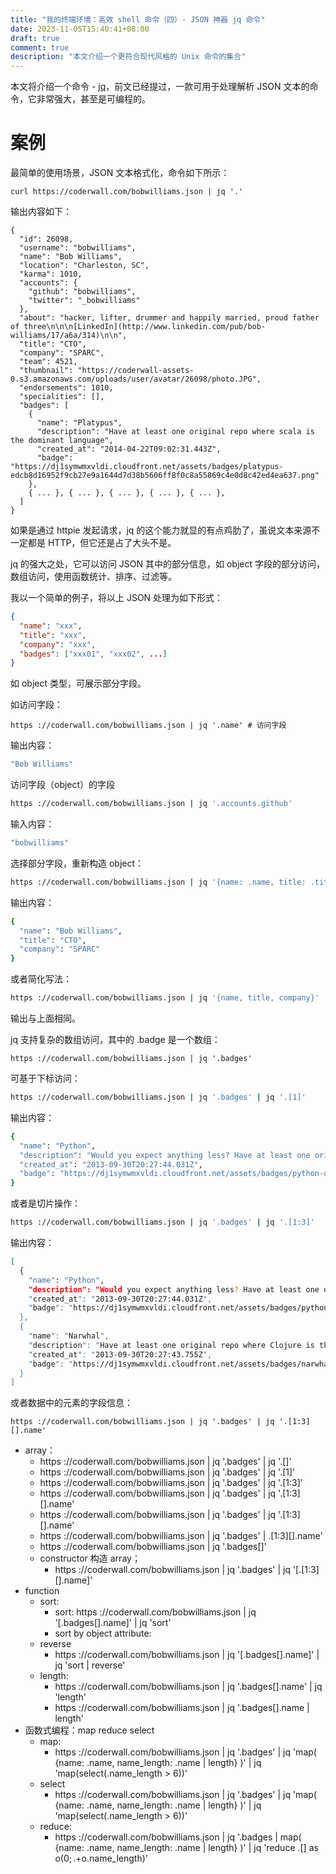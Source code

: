 ```yaml
---
title: "我的终端环境：高效 shell 命令（四）- JSON 神器 jq 命令"
date: 2023-11-05T15:40:41+08:00
draft: true
comment: true
description: "本文介绍一个更符合现代风格的 Unix 命令的集合"
---
```


本文将介绍一个命令 - [jq](https://github.com/jqlang/jq)，前文已经提过，一款可用于处理解析 JSON 文本的命令，它非常强大，甚至是可编程的。

# 案例

最简单的使用场景，JSON 文本格式化，命令如下所示：

```
curl https://coderwall.com/bobwilliams.json | jq '.'
```

输出内容如下：

```
{
  "id": 26098,
  "username": "bobwilliams",
  "name": "Bob Williams",
  "location": "Charleston, SC",
  "karma": 1010,
  "accounts": {
    "github": "bobwilliams",
    "twitter": "_bobwilliams"
  },
  "about": "hacker, lifter, drummer and happily married, proud father of three\n\n\n[LinkedIn](http://www.linkedin.com/pub/bob-williams/17/a6a/314)\n\n",
  "title": "CTO",
  "company": "SPARC",
  "team": 4521,
  "thumbnail": "https://coderwall-assets-0.s3.amazonaws.com/uploads/user/avatar/26098/photo.JPG",
  "endorsements": 1010,
  "specialities": [],
  "badges": [
    {
      "name": "Platypus",
      "description": "Have at least one original repo where scala is the dominant language",
      "created_at": "2014-04-22T09:02:31.443Z",
      "badge": "https://dj1symwmxvldi.cloudfront.net/assets/badges/platypus-edcb8d16952f9cb27e9a1644d7d38b5606ff8f0c8a55869c4e0d8c42ed4ea637.png"
    },
    { ... }, { ... }, { ... }, { ... }, { ... },
  ]
}
```

如果是通过 httpie 发起请求，jq 的这个能力就显的有点鸡肋了，虽说文本来源不一定都是 HTTP，但它还是占了大头不是。

jq 的强大之处，它可以访问 JSON 其中的部分信息，如 object 字段的部分访问，数组访问，使用函数统计、排序、过滤等。

我以一个简单的例子，将以上 JSON 处理为如下形式：

```json
{
  "name": "xxx",
  "title": "xxx",
  "company": "xxx",
  "badges": ["xxx01", "xxx02", ...]
}
```

如 object 类型，可展示部分字段。

如访问字段：

```
https ://coderwall.com/bobwilliams.json | jq '.name' # 访问字段
```

输出内容：

```bash
"Bob Williams"
```

访问字段（object）的字段

```bash
https ://coderwall.com/bobwilliams.json | jq '.accounts.github'
```

输入内容：

```bash
"bobwilliams"
```

选择部分字段，重新构造 object：

```bash
https ://coderwall.com/bobwilliams.json | jq '{name: .name, title: .title, company: .company}'
```

输出内容：

```bash
{
  "name": "Bob Williams",
  "title": "CTO",
  "company": "SPARC"
}
```

或者简化写法：

```bash
https ://coderwall.com/bobwilliams.json | jq '{name, title, company}'
```

输出与上面相同。

jq 支持复杂的数组访问，其中的 .badge 是一个数组：

```
https ://coderwall.com/bobwilliams.json | jq '.badges'
```

可基于下标访问：

```bash
https ://coderwall.com/bobwilliams.json | jq '.badges' | jq '.[1]'
```

输出内容：

```bash
{
  "name": "Python",
  "description": "Would you expect anything less? Have at least one original repo where Python is the dominant language",
  "created_at": "2013-09-30T20:27:44.031Z",
  "badge": "https://dj1symwmxvldi.cloudfront.net/assets/badges/python-df746136c133c10a796100239e3563e3419fb4d5a7b8cc9bed181c941f6dbf55.png"
}
```

或者是切片操作：

```bash
https ://coderwall.com/bobwilliams.json | jq '.badges' | jq '.[1:3]'
```

输出内容：

```bash
[
  {
    "name": "Python",
    "description": "Would you expect anything less? Have at least one original repo where Python is the dominant language",
    "created_at": "2013-09-30T20:27:44.031Z",
    "badge": "https://dj1symwmxvldi.cloudfront.net/assets/badges/python-df746136c133c10a796100239e3563e3419fb4d5a7b8cc9bed181c941f6dbf55.png"
  },
  {
    "name": "Narwhal",
    "description": "Have at least one original repo where Clojure is the dominant language",
    "created_at": "2013-09-30T20:27:43.755Z",
    "badge": "https://dj1symwmxvldi.cloudfront.net/assets/badges/narwhal-35d1b215da3a866b69fa1a7ffdd6d495c2b1f982fa65c7bba167f4fd4289fae7.png"
  }
]
```

或者数据中的元素的字段信息：

```
https ://coderwall.com/bobwilliams.json | jq '.badges' | jq '.[1:3][].name'
```


  - array： 
    - https ://coderwall.com/bobwilliams.json | jq '.badges' | jq '.[]'
    - https ://coderwall.com/bobwilliams.json | jq '.badges' | jq '.[1]'
    - https ://coderwall.com/bobwilliams.json | jq '.badges' | jq '.[1:3]'
    - https ://coderwall.com/bobwilliams.json | jq '.badges' | jq '.[1:3][].name'
    - https ://coderwall.com/bobwilliams.json | jq '.badges' | jq '.[1:3][].name'
    - https ://coderwall.com/bobwilliams.json | jq '.badges' | .[1:3][].name'
    - https ://coderwall.com/bobwilliams.json | jq '.badges[]'
    - constructor 构造 array；
      - https ://coderwall.com/bobwilliams.json | jq '.badges' | jq '[.[1:3][].name]'
  - function
    - sort: 
      - sort: https ://coderwall.com/bobwilliams.json | jq '[.badges[].name]' | jq 'sort'
      - sort by object attribute: 
    - reverse
      - https ://coderwall.com/bobwilliams.json | jq '[.badges[].name]' | jq 'sort | reverse'
    - length: 
      - https ://coderwall.com/bobwilliams.json | jq '.badges[].name' | jq 'length'
      - https ://coderwall.com/bobwilliams.json | jq '.badges[].name | length'
  - 函数式编程：map reduce select
    - map:
      - https ://coderwall.com/bobwilliams.json | jq '.badges'  | jq 'map( {name: .name, name_length: .name | length} )' | jq 'map(select(.name_length > 6))'
    - select
      - https ://coderwall.com/bobwilliams.json | jq '.badges'  | jq 'map( {name: .name, name_length: .name | length} )' | jq 'map(select(.name_length > 6))'
    - reduce:
      - https ://coderwall.com/bobwilliams.json | jq '.badges | map( {name: .name, name_length: .name | length} )' | jq 'reduce .[] as $o(0; .+$o.name_length)'
